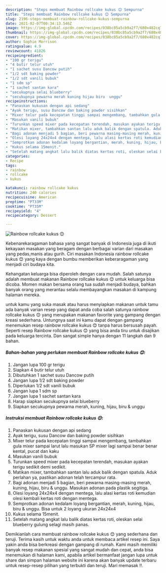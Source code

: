 ```yaml
---
description: "Steps membuat Rainbow rollcake kukus 😊 Sempurna"
title: "Steps membuat Rainbow rollcake kukus 😊 Sempurna"
slug: 2196-steps-membuat-rainbow-rollcake-kukus-sempurna
date: 2021-02-07T00:34:13.546Z
image: https://img-global.cpcdn.com/recipes/038bc85a5cb9a2f7/680x482cq70/rainbow-rollcake-kukus-😊-foto-resep-utama.jpg
thumbnail: https://img-global.cpcdn.com/recipes/038bc85a5cb9a2f7/680x482cq70/rainbow-rollcake-kukus-😊-foto-resep-utama.jpg
cover: https://img-global.cpcdn.com/recipes/038bc85a5cb9a2f7/680x482cq70/rainbow-rollcake-kukus-😊-foto-resep-utama.jpg
author: Sophie Morrison
ratingvalue: 4.9
reviewcount: 41826
recipeingredient:
- "100 gr terigu"
- "4 butir telur utuh"
- "1 sachet susu Dancow putih"
- "1/2 sdt baking powder"
- "1/2 sdt vanili bubuk"
- "1 sdm sp"
- "1 sachet santan kara"
- "secukupnya selai blueberry"
- "secukupnya pewarna merah kuning hijau biru  unggu"
recipeinstructions:
- "Panaskan kukusan dengan api sedang"
- "Ayak terigu, susu Dancow dan baking powder sisihkan"
- "Mixer telur pada kecepatan tinggi sampai mengembang, tambahkan gula mixer sampai larut lalu masukan SP mixer lagi sampai benar benar kental, pucat dan kaku"
- "Masukan vanili bubuk"
- "Turunkan speed mixer pada kecepatan terendah, masukan ayakan terigu sedikit demi sedikit."
- "Matikan mixer, tambahkan santan lalu aduk balik dengan spatula. Aduk perlahan ya, pastikan adonan telah tercampur rata."
- "Bagi adonan menjadi 5 bagian, beri pewarna masing-masing merah, kuning, hijau, biru &amp; unggu. Masukan adonan pada plastik segitiga."
- "Olesi loyang 24x24x4 dengan mentega, lalu alasi kertas roti kemudian olesi kembali kertas roti dengan mentega."
- "Semprotkan adonan kedalam loyang bergantian, merah, kuning, hijau, biru &amp; unggu. Bisa untuk 2 loyang ukuran 24x24x4"
- "Kukus selama 15menit."
- "Setelah matang angkat lalu balik diatas kertas roti, oleskan selai blueberry gulung selagi masih panas."
categories:
- Recipe
tags:
- rainbow
- rollcake
- kukus

katakunci: rainbow rollcake kukus 
nutrition: 240 calories
recipecuisine: American
preptime: "PT33M"
cooktime: "PT35M"
recipeyield: "4"
recipecategory: Dessert

---
```



![Rainbow rollcake kukus 😊](https://img-global.cpcdn.com/recipes/038bc85a5cb9a2f7/680x482cq70/rainbow-rollcake-kukus-😊-foto-resep-utama.jpg)

Kebenarekaragaman bahasa yang sangat banyak di Indonesia juga di ikuti kekayaan masakan yang beragam dengan berbagai varian dari masakan yang pedas,manis atau gurih. Ciri masakan Indonesia rainbow rollcake kukus 😊 yang kaya dengan bumbu memberikan keberaragaman yang menjadi ciri budaya kita.


Kehangatan keluarga bisa diperoleh dengan cara mudah. Salah satunya adalah membuat makanan Rainbow rollcake kukus 😊 untuk keluarga bisa dicoba. Momen makan bersama orang tua sudah menjadi budaya, bahkan banyak orang yang merantau selalu membayangkan masakan di kampung halaman mereka.



untuk kamu yang suka masak atau harus menyiapkan makanan untuk tamu ada banyak varian resep yang dapat anda coba salah satunya rainbow rollcake kukus 😊 yang merupakan makanan favorite yang gampang dengan kreasi sederhana. Untungnya saat ini kamu dapat dengan gampang menemukan resep rainbow rollcake kukus 😊 tanpa harus bersusah payah.
Seperti resep Rainbow rollcake kukus 😊 yang bisa anda tiru untuk disajikan pada keluarga tercinta. Dan sangat simple hanya dengan 11 langkah dan 9 bahan.


<!--inarticleads1-->

##### Bahan-bahan yang perlukan membuat Rainbow rollcake kukus 😊:

1. Jangan lupa 100 gr terigu
1. Siapkan 4 butir telur utuh
1. Dibutuhkan 1 sachet susu Dancow putih
1. Jangan lupa 1/2 sdt baking powder
1. Diperlukan 1/2 sdt vanili bubuk
1. Jangan lupa 1 sdm sp
1. Jangan lupa 1 sachet santan kara
1. Harap siapkan secukupnya selai blueberry
1. Siapkan secukupnya pewarna merah, kuning, hijau, biru &amp; unggu




<!--inarticleads2-->

##### Instruksi membuat  Rainbow rollcake kukus 😊:

1. Panaskan kukusan dengan api sedang
1. Ayak terigu, susu Dancow dan baking powder sisihkan
1. Mixer telur pada kecepatan tinggi sampai mengembang, tambahkan gula mixer sampai larut lalu masukan SP mixer lagi sampai benar benar kental, pucat dan kaku
1. Masukan vanili bubuk
1. Turunkan speed mixer pada kecepatan terendah, masukan ayakan terigu sedikit demi sedikit.
1. Matikan mixer, tambahkan santan lalu aduk balik dengan spatula. Aduk perlahan ya, pastikan adonan telah tercampur rata.
1. Bagi adonan menjadi 5 bagian, beri pewarna masing-masing merah, kuning, hijau, biru &amp; unggu. Masukan adonan pada plastik segitiga.
1. Olesi loyang 24x24x4 dengan mentega, lalu alasi kertas roti kemudian olesi kembali kertas roti dengan mentega.
1. Semprotkan adonan kedalam loyang bergantian, merah, kuning, hijau, biru &amp; unggu. Bisa untuk 2 loyang ukuran 24x24x4
1. Kukus selama 15menit.
1. Setelah matang angkat lalu balik diatas kertas roti, oleskan selai blueberry gulung selagi masih panas.




Demikianlah cara membuat rainbow rollcake kukus 😊 yang sederhana dan teruji. Terima kasih untuk waktu anda untuk membaca artikel resep ini. Saya yakin anda bisa berkreasi dengan gampang di rumah. Kami masih memiliki banyak resep makanan spesial yang sangat mudah dan cepat, anda bisa menemukan di halaman kami, apabila artikel bermanfaat jangan lupa untuk share dan simpan halaman website ini karena akan banyak update terbaru untuk resep-resep pilihan yang terbukti dan teruji. Mari memasak !!. 
